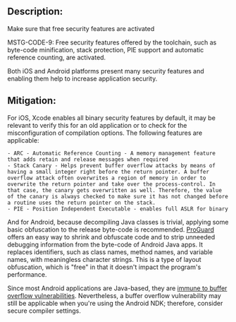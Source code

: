 ## Description:

Make sure that free security features are activated

MSTG-CODE-9: Free security features offered by the toolchain, such as byte-code minification, stack protection, PIE support and automatic reference counting, are activated.

Both iOS and Android platforms present many security features and enabling them help to increase application security.


## Mitigation:

For iOS, Xcode enables all binary security features by default, it may be relevant to verify this for an old application or to check for the misconfiguration of compilation options. The following features are applicable:

	- ARC - Automatic Reference Counting - A memory management feature that adds retain and release messages when required
	- Stack Canary - Helps prevent buffer overflow attacks by means of having a small integer right before the return pointer. A buffer overflow attack often overwrites a region of memory in order to overwrite the return pointer and take over the process-control. In that case, the canary gets overwritten as well. Therefore, the value of the canary is always checked to make sure it has not changed before a routine uses the return pointer on the stack.
	- PIE - Position Independent Executable - enables full ASLR for binary

And for Android, because decompiling Java classes is trivial, applying some basic obfuscation to the release byte-code is recommended. [ProGuard](https://github.com/OWASP/owasp-mstg/blob/master/Document/0x08-Testing-Tools.md) offers an easy way to shrink and obfuscate code and to strip unneeded debugging information from the byte-code of Android Java apps. It replaces identifiers, such as class names, method names, and variable names, with meaningless character strings. This is a type of layout obfuscation, which is "free" in that it doesn't impact the program's performance.

Since most Android applications are Java-based, they are [immune to buffer overflow vulnerabilities](https://owasp.org/www-community/vulnerabilities/Buffer_Overflow "Java Buffer Overflows"). Nevertheless, a buffer overflow vulnerability may still be applicable when you're using the Android NDK; therefore, consider secure compiler settings.
